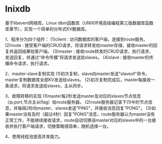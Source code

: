 # lnixdb

基于libevent网络库，Linux dbm函数库（UNIX环境高级编程第三版数据库函数库章节），实现一个简单的分布式KV数据库。

1、程序分为四个组件：
 (1)client : 访问数据库的客户端，连接到route服务。
 (2)route  : 接受客户端的CRUD请求，将请求转发给master存储，接收master的回复并返回结果给客户端。
 (3)master : 接收route转发的CRUD请求，执行请求，发送回复，并通过“命令传播”将请求发送给slaves。
 (4)slave  : 接收master的传播命令请求，执行请求。

2、master-slave复制实现
 (1)初次复制，slave向master发送"slaveof"命令，master复制数据库全部KV发送给slaves。
 (2)初次复制完成后，master每接收一条请求，将请求发送给slaves，主从同步。
 
3、故障转移的实现
 (1)master每2秒发送master及对应的slaves节点信息（ip,port,节点主从flag）给route服务器。
 (2)route服务器记录下(1)中的节点信息，并每隔2秒向master、slaves发送"PING"，并接收消息回复"PONG"。
 (3)如果master没有及时（超过4秒）回复"PONG"消息，route服务器认为master没有正常工作，不能继续接收请求，route自动切换该master对应的slaves中的一台接收并执行客户端请求，切换策略很简单，随机选择一台。
 
4、使用线程池提高并发能力。
